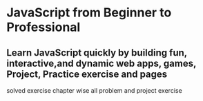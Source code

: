 # JavaScript from Beginner to Professional
## Learn JavaScript quickly by building fun, interactive,and dynamic web apps, games, Project, Practice exercise and pages
solved exercise chapter wise all problem and project exercise
